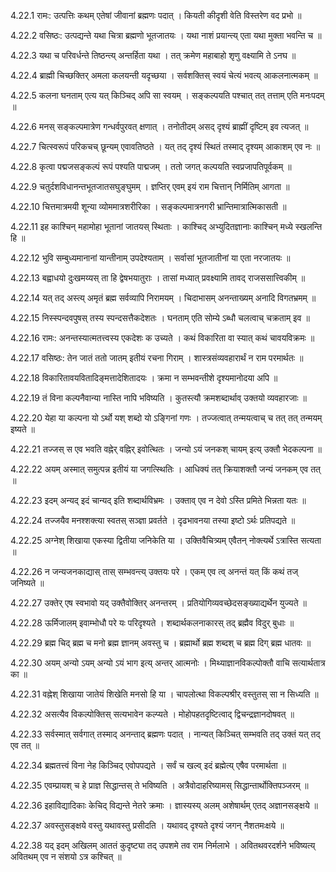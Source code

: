 4.22.1
रामः:
उत्पत्तिः कथम् एतेषां जीवानां ब्रह्मणः पदात् ।
कियती कीदृशी वेति विस्तरेण वद प्रभो ॥


4.22.2
वसिष्ठः:
उत्पद्यन्ते यथा चित्रा ब्रह्मणो भूतजातयः ।
यथा नाशं प्रयान्त्य् एता यथा मुक्ता भवन्ति च ॥


4.22.3
यथा च परिवर्धन्ते तिष्ठन्त्य् अन्तर्हिता यथा ।
तत् क्रमेण महाबाहो शृणु वक्ष्यामि ते ऽनघ ॥


4.22.4
ब्राह्मी चिच्छक्तिर् अमला कलयन्ती यदृच्छया ।
सर्वशक्तिस् स्वयं चेत्यं भवत्य् आकलनात्मकम् ॥


4.22.5
कलना घनताम् एत्य यत् किञ्चिद् अपि सा स्वयम् ।
सङ्कल्पयति पश्चात् तत् तत्ताम् एति मनःपदम् ॥


4.22.6
मनस् सङ्कल्पमात्रेण गन्धर्वपुरवत् क्षणात् ।
तनोतीदम् असद् दृश्यं ब्राह्मीं दृष्टिम् इव त्यजत् ॥


4.22.7
चित्स्वरूपं परिकचच् छून्यम् एवावतिष्ठते ।
यत् तद् दृश्यं स्थितं तस्माद् दृश्यम् आकाशम् एव नः ॥


4.22.8
कृत्वा पद्मजसङ्कल्पं रूपं पश्यति पाद्मजम् ।
ततो जगत् कल्पयति स्वप्रजापतिपूर्वकम् ॥


4.22.9
चतुर्दशविधानन्तभूतजातसघुङ्घुमम् ।
ज्ञप्तिर् एवम् इयं राम चित्तान् निर्मितिम् आगता ॥


4.22.10
चित्तमात्रमयी शून्या व्योममात्रशरीरिका ।
सङ्कल्पमात्रनगरी भ्रान्तिमात्रात्मिकासती ॥


4.22.11
इह काश्चिन् महामोहा भूतानां जातयस् स्थिताः ।
काश्चिद् अभ्युदितज्ञानाः काश्चिन् मध्ये स्खलन्ति हि ॥


4.22.12
भुवि सम्बुध्यमानानां यान्तीनाम् उपदेश्यताम् ।
सर्वासां भूतजातीनां या एता नरजातयः ॥


4.22.13
बह्वाधयो दुःखमय्यस् ता हि द्वेषभयातुराः ।
तासां मध्यात् प्रवक्ष्यामि तावद् राजससात्त्विकीम् ॥


4.22.14
यत् तद् अस्त्य् अमृतं ब्रह्म सर्वव्यापि निरामयम् ।
चिदाभासम् अनन्ताख्यम् अनादि विगतभ्रमम् ॥


4.22.15
निस्स्पन्दवपुषस् तस्य स्पन्दसत्तैकदेशतः ।
घनताम् एति सोम्ये ऽब्धौ चलत्वाच् चक्रताम् इव ॥


4.22.16
रामः:
अनन्तस्यात्मतत्त्वस्य एकदेशः क उच्यते ।
कथं विकारिता वा स्यात् कथं चावयविक्रमः ॥


4.22.17
वसिष्ठः:
तेन जातं ततो जातम् इतीयं रचना गिराम् ।
शास्त्रसंव्यवहारार्थं न राम परमार्थतः ॥


4.22.18
विकारितावयवितादिङ्मत्तादेशितादयः ।
क्रमा न सम्भवन्तीशे दृश्यमानोदया अपि ॥


4.22.19
तं विना कल्पनैवान्या नास्ति नापि भविष्यति ।
कुतस्त्यौ क्रमशब्दार्थाव् उक्तयो व्यवहारजाः ॥


4.22.20
येहा या कल्पना यो ऽर्थो यश् शब्दो यो ऽङ्गिनां गणः ।
तज्जत्वात् तन्मयत्वाच् च तत् तत् तन्मयम् इष्यते ॥


4.22.21
तज्जस् स एव भवति वह्नेर् वह्निर् इवोत्थितः ।
जन्यो ऽयं जनकश् चायम् इत्य् उक्तौ भेदकल्पना ॥


4.22.22
अयम् अस्मात् समुत्पन्न इतीयं या जगत्स्थितिः ।
आधिक्यं तत् क्रियाशक्तौ जन्यं जनकम् एव तत् ॥


4.22.23
इदम् अन्यद् इदं चान्यद् इति शब्दार्थविभ्रमः ।
उक्ताव् एव न देवो ऽस्ति प्रमिते भिन्नता यतः ॥


4.22.24
तज्जयैव मनश्शक्त्या स्वतस् सञ्ज्ञा प्रवर्तते ।
दृढभावनया तस्या इष्टो ऽर्थः प्रतिपद्यते ॥


4.22.25
अग्नेश् शिखाया एकस्या द्वितीया जनिकेति या ।
उक्तिवैचित्र्यम् एवैतन् नोक्त्यर्थे ऽत्रास्ति सत्यता ॥


4.22.26
न जन्यजनकाद्यास् तास् सम्भवन्त्य् उक्तयः परे ।
एकम् एव त्व् अनन्तं यत् किं कथं तज् जनिष्यते ॥


4.22.27
उक्तेर् एष स्वभावो यद् उक्तैवोक्तिर् अनन्तरम् ।
प्रतियोगिव्यवच्छेदसङ्ख्याद्यर्थेन युज्यते ॥


4.22.28
ऊर्मिजालम् इवाम्भोधौ परे यः परिदृश्यते ।
शब्दार्थकलनाकारस् तद् ब्रह्मैव विदुर् बुधाः ॥


4.22.29
ब्रह्म चिद् ब्रह्म च मनो ब्रह्म ज्ञानम् अवस्तु च ।
ब्रह्मार्थो ब्रह्म शब्दश् च ब्रह्म दिग् ब्रह्म धातवः ॥


4.22.30
अयम् अन्यो ऽयम् अन्यो ऽयं भाग इत्य् अन्तर् आत्मनोः ।
मिथ्याज्ञानविकल्पोक्तौ वाचि सत्यार्थतात्र का ॥


4.22.31
वह्नेश् शिखाया जातेयं शिखेति मनसो हि या ।
चापलोत्था विकल्पश्रीर् वस्तुतस् सा न सिध्यति ॥


4.22.32
असत्यैव विकल्पोक्तिस् सत्यभावेन कल्प्यते ।
मोहोपहतदृष्टित्वाद् द्विचन्द्रज्ञानदोषवत् ॥


4.22.33
सर्वस्मात् सर्वगात् तस्माद् अनन्ताद् ब्रह्मणः पदात् ।
नान्यत् किञ्चित् सम्भवति तद् उक्तं यत् तद् एव तत् ॥


4.22.34
ब्रह्मतत्त्वं विना नेह किञ्चिद् एवोपपद्यते ।
सर्वं च खल्व् इदं ब्रह्मेत्य् एषैव परमार्थता ॥


4.22.35
एवम्प्रायश् च हे प्राज्ञ सिद्धान्तस् ते भविष्यति ।
अत्रैवोदाहरिष्यामस् सिद्धान्तार्थोक्तिपञ्जरम् ॥


4.22.36
इहाविद्यादिकाः केचिद् विद्यन्ते नेतरे क्रमाः ।
ज्ञास्यस्य् अलम् अशेषार्थम् एतद् अज्ञानसङ्क्षये ॥


4.22.37
अवस्तुसङ्क्षये वस्तु यथावस्तु प्रसीदति ।
यथावद् दृश्यते दृश्यं जगन् नैशतमःक्षये ॥


4.22.38
यद् इदम् अखिलम् आततं कुदृष्ट्या तद् उपशमे तव राम निर्मलाभे ।
अवितथवरदर्शने भविष्यत्य् अवितथम् एव न संशयो ऽत्र कश्चित् ॥

